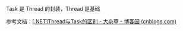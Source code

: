 


Task 是 Thread 的封装，Thread 是基础


参考文档：[[.NET]Thread与Task的区别 - 大杂草 - 博客园 (cnblogs.com)](https://www.cnblogs.com/liang24/p/13785480.html)
